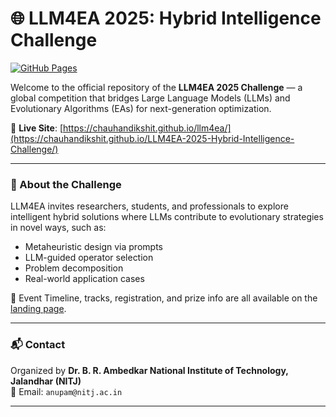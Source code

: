 # 🌐 LLM4EA 2025: Hybrid Intelligence Challenge

[![GitHub Pages](https://img.shields.io/badge/View%20Live%20Site-LLM4EA%202025-blueviolet)](https://chauhandikshit.github.io/LLM4EA-2025-Hybrid-Intelligence-Challenge/)

Welcome to the official repository of the **LLM4EA 2025 Challenge** — a global competition that bridges Large Language Models (LLMs) and Evolutionary Algorithms (EAs) for next-generation optimization.

🔗 **Live Site**: [https://chauhandikshit.github.io/llm4ea/](https://chauhandikshit.github.io/LLM4EA-2025-Hybrid-Intelligence-Challenge/)

---

### 🚀 About the Challenge

LLM4EA invites researchers, students, and professionals to explore intelligent hybrid solutions where LLMs contribute to evolutionary strategies in novel ways, such as:

- Metaheuristic design via prompts
- LLM-guided operator selection
- Problem decomposition
- Real-world application cases

📅 Event Timeline, tracks, registration, and prize info are all available on the [landing page](https://chauhandikshit.github.io/LLM4EA-2025-Hybrid-Intelligence-Challenge/).

---

### 📬 Contact

Organized by **Dr. B. R. Ambedkar National Institute of Technology, Jalandhar (NITJ)**  
📧 Email: `anupam@nitj.ac.in`

---
